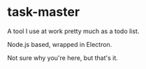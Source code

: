 # task-master
A tool I use at work pretty much as a todo list.

Node.js based, wrapped in Electron.

Not sure why you're here, but that's it.